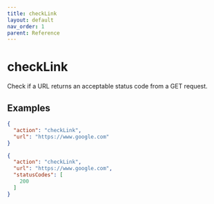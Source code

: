```yaml
---
title: checkLink
layout: default
nav_order: 1
parent: Reference
---
```


# checkLink

Check if a URL returns an acceptable status code from a GET request.

## Examples

```json
{
  "action": "checkLink",
  "url": "https://www.google.com"
}
```

```json
{
  "action": "checkLink",
  "url": "https://www.google.com",
  "statusCodes": [
    200
  ]
}
```
